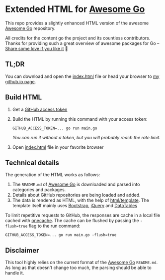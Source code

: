 # Extended HTML for [Awesome Go](https://github.com/avelino/awesome-go)

This repo provides a slightly enhanced HTML version of the awesome [Awesome Go](https://github.com/avelino/awesome-go)
repository.

All credits for the content go the project and its countless contributors. Thanks for providing such a great overview of awesome packages for Go – [Share some love if you like it](https://github.com/sponsors/avelino) 🦄

## TL;DR

You can download and open the [index.html](./index.html) file or head your browser to [my github.io page](https://benschoch.github.io/).

## Build HTML

1. Get a [GitHub access token](https://github.com/settings/tokens)
2. Build the HTML by running this command with your access token:
    ```shell
    GITHUB_ACCESS_TOKEN=... go run main.go
    ```
   _You can run it without a token, but you will probably reach the rate limit._

3. Open [index.html](./index.html) file in your favorite browser

## Technical details

The generation of the HTML works as follows:

1. The `README.md` of [Awesome Go](https://github.com/avelino/awesome-go) is downloaded and parsed into categories and
   packages.
2. Details about GitHub repositories are being loaded and added.
3. The data is rendered as HTML, with the help of [html/template](https://pkg.go.dev/html/template).
   The template itself mainly uses [Bootstrap](https://getbootstrap.com/), [jQuery](https://jquery.com/)
   and [DataTables](https://datatables.net/)

To limit repetitive requests to GitHub, the responses are cache in a local file cached
with [onecache](https://github.com/adelowo/onecache).
The cache can be flushed by passing the `-flush=true` flag to the run command:

```shell
GITHUB_ACCESS_TOKEN=... go run main.go -flush=true
```

## Disclaimer

This tool highly relies on the current format of the [Awesome Go](https://github.com/avelino/awesome-go) `README.md`.
As long as that doesn't change too much, the parsing should be able to handle it.